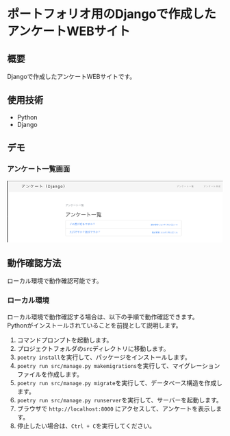 # ポートフォリオ用のDjangoで作成したアンケートWEBサイト

## 概要

Djangoで作成したアンケートWEBサイトです。

## 使用技術

- Python
- Django

## デモ

### アンケート一覧画面

![アンケート一覧画面](images/questionnaire_list.png)

## 動作確認方法

ローカル環境で動作確認可能です。

### ローカル環境

ローカル環境で動作確認する場合は、以下の手順で動作確認できます。  
Pythonがインストールされていることを前提として説明します。

1. コマンドプロンプトを起動します。
2. プロジェクトフォルダの`src`ディレクトリに移動します。
3. `poetry install`を実行して、パッケージをインストールします。
4. `poetry run src/manage.py makemigrations`を実行して、マイグレーションファイルを作成します。
5. `poetry run src/manage.py migrate`を実行して、データベース構造を作成します。
6. `poetry run src/manage.py runserver`を実行して、サーバーを起動します。
7. ブラウザで `http://localhost:8000` にアクセスして、アンケートを表示します。
8. 停止したい場合は、`Ctrl + C`を実行してください。
